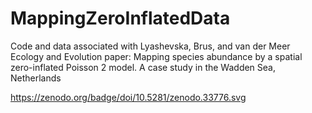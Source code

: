 # MappingZeroInflatedData
Code and data associated with Lyashevska, Brus, and van der Meer Ecology and Evolution paper: Mapping species abundance by a spatial zero-inflated Poisson 2 model. A case study in the Wadden Sea, Netherlands

https://zenodo.org/badge/doi/10.5281/zenodo.33776.svg

